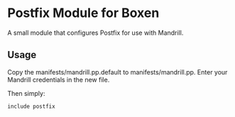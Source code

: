 # Postfix Module for Boxen

A small module that configures Postfix for use with Mandrill.

## Usage
Copy the manifests/mandrill.pp.default to manifests/mandrill.pp. Enter your Mandrill credentials in the new file.

Then simply:

```include postfix```

